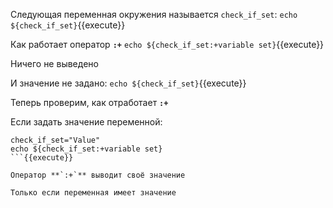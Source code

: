 Следующая переменная окружения называется `check_if_set`:
`echo ${check_if_set}`{{execute}}

Как работает оператор **`:+`**
`echo ${check_if_set:+variable set}`{{execute}}

Ничего не выведено

И значение не задано:
`echo ${check_if_set}`{{execute}}

Теперь проверим, как отработает **`:+`**

Если задать значение переменной:

```
check_if_set="Value"
echo ${check_if_set:+variable set}
```{{execute}}

Оператор **`:+`** выводит своё значение

Только если переменная имеет значение